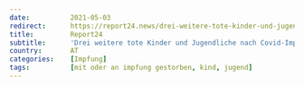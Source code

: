 ```yaml
---
date:          2021-05-03
redirect:      https://report24.news/drei-weitere-tote-kinder-und-jugendliche-nach-covid-impfung/
title:         Report24
subtitle:      'Drei weitere tote Kinder und Jugendliche nach Covid-Impfung'
country:       AT
categories:    [Impfung]
tags:          [mit oder an impfung gestorben, kind, jugend]
---
```

